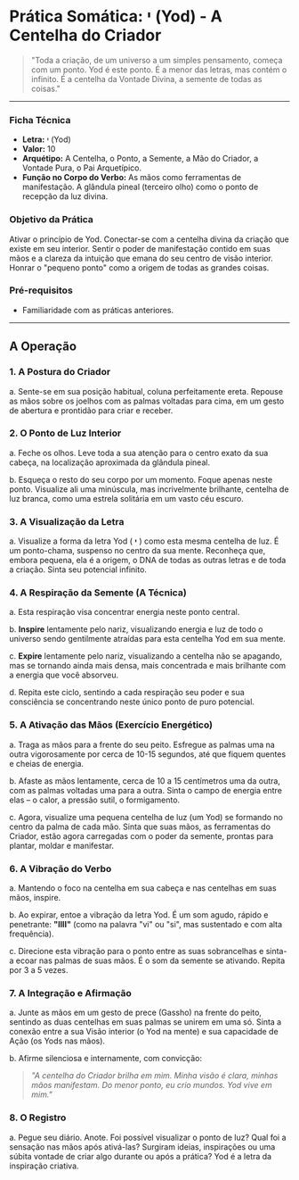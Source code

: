# Prática Somática: י (Yod) - A Centelha do Criador

> "Toda a criação, de um universo a um simples pensamento, começa com um ponto. Yod é este ponto. É a menor das letras, mas contém o infinito. É a centelha da Vontade Divina, a semente de todas as coisas."

---

### Ficha Técnica

* **Letra:** י (Yod)
* **Valor:** 10
* **Arquétipo:** A Centelha, o Ponto, a Semente, a Mão do Criador, a Vontade Pura, o Pai Arquetípico.
* **Função no Corpo do Verbo:** As mãos como ferramentas de manifestação. A glândula pineal (terceiro olho) como o ponto de recepção da luz divina.

### Objetivo da Prática

Ativar o princípio de Yod. Conectar-se com a centelha divina da criação que existe em seu interior. Sentir o poder de manifestação contido em suas mãos e a clareza da intuição que emana do seu centro de visão interior. Honrar o "pequeno ponto" como a origem de todas as grandes coisas.

### Pré-requisitos

* Familiaridade com as práticas anteriores.

---

## A Operação

### 1. A Postura do Criador

a. Sente-se em sua posição habitual, coluna perfeitamente ereta. Repouse as mãos sobre os joelhos com as palmas voltadas para cima, em um gesto de abertura e prontidão para criar e receber.

### 2. O Ponto de Luz Interior

a. Feche os olhos. Leve toda a sua atenção para o centro exato da sua cabeça, na localização aproximada da glândula pineal.

b. Esqueça o resto do seu corpo por um momento. Foque apenas neste ponto. Visualize ali uma minúscula, mas incrivelmente brilhante, centelha de luz branca, como uma estrela solitária em um vasto céu escuro.

### 3. A Visualização da Letra

a. Visualize a forma da letra Yod ( **י** ) como esta mesma centelha de luz. É um ponto-chama, suspenso no centro da sua mente. Reconheça que, embora pequena, ela é a origem, o DNA de todas as outras letras e de toda a criação. Sinta seu potencial infinito.

### 4. A Respiração da Semente (A Técnica)

a. Esta respiração visa concentrar energia neste ponto central.

b. **Inspire** lentamente pelo nariz, visualizando energia e luz de todo o universo sendo gentilmente atraídas para esta centelha Yod em sua mente.

c. **Expire** lentamente pelo nariz, visualizando a centelha não se apagando, mas se tornando ainda mais densa, mais concentrada e mais brilhante com a energia que você absorveu.

d. Repita este ciclo, sentindo a cada respiração seu poder e sua consciência se concentrando neste único ponto de puro potencial.

### 5. A Ativação das Mãos (Exercício Energético)

a. Traga as mãos para a frente do seu peito. Esfregue as palmas uma na outra vigorosamente por cerca de 10-15 segundos, até que fiquem quentes e cheias de energia.

b. Afaste as mãos lentamente, cerca de 10 a 15 centímetros uma da outra, com as palmas voltadas uma para a outra. Sinta o campo de energia entre elas – o calor, a pressão sutil, o formigamento.

c. Agora, visualize uma pequena centelha de luz (um Yod) se formando no centro da palma de cada mão. Sinta que suas mãos, as ferramentas do Criador, estão agora carregadas com o poder da semente, prontas para plantar, moldar e manifestar.

### 6. A Vibração do Verbo

a. Mantendo o foco na centelha em sua cabeça e nas centelhas em suas mãos, inspire.

b. Ao expirar, entoe a vibração da letra Yod. É um som agudo, rápido e penetrante: **"IIII"** (como na palavra "vi" ou "si", mas sustentado e com alta frequência).

c. Direcione esta vibração para o ponto entre as suas sobrancelhas e sinta-a ecoar nas palmas de suas mãos. É o som da semente se ativando. Repita por 3 a 5 vezes.

### 7. A Integração e Afirmação

a. Junte as mãos em um gesto de prece (Gassho) na frente do peito, sentindo as duas centelhas em suas palmas se unirem em uma só. Sinta a conexão entre a sua Visão interior (o Yod na mente) e sua capacidade de Ação (os Yods nas mãos).

b. Afirme silenciosa e internamente, com convicção:

> *"A centelha do Criador brilha em mim. Minha visão é clara, minhas mãos manifestam. Do menor ponto, eu crio mundos. Yod vive em mim."*

### 8. O Registro

a. Pegue seu diário. Anote. Foi possível visualizar o ponto de luz? Qual foi a sensação nas mãos após ativá-las? Surgiram ideias, inspirações ou uma súbita vontade de criar algo durante ou após a prática? Yod é a letra da inspiração criativa.
